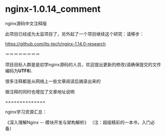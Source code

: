 nginx-1.0.14_comment
====================

nginx源码中文注释版

此项目已经成为太监项目了，另外起了一个项目继续这个研究：请移步：

https://github.com/its-tech/nginx-1.14.0-research


＝＝＝＝＝＝＝＝


项目目标人群是是初学nginx源码的人员，欢迎提出更新的修改(请确保提交的文件编码为**UTF8**).

很多注释都是从网络上一些文章阅读后摘录出来的

做注释的同时也增加了文章地址说明

==============

nginx学习资源汇总：

《深入理解Nginx -- 模块开发与架构解析》 （注：超级精彩的一本书，入门必备）
